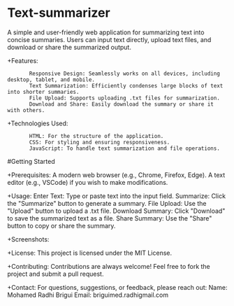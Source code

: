# Text-summarizer

A simple and user-friendly web application for summarizing text into concise summaries. Users can input text directly, upload text files, and download or share the summarized output.



+Features:

           Responsive Design: Seamlessly works on all devices, including desktop, tablet, and mobile.
           Text Summarization: Efficiently condenses large blocks of text into shorter summaries.
           File Upload: Supports uploading .txt files for summarization.
           Download and Share: Easily download the summary or share it with others.
           
+Technologies Used:

           HTML: For the structure of the application.
           CSS: For styling and ensuring responsiveness.
           JavaScript: To handle text summarization and file operations.


#Getting Started

   +Prerequisites:
          A modern web browser (e.g., Chrome, Firefox, Edge).
          A text editor (e.g., VSCode) if you wish to make modifications.           



  +Usage:
         Enter Text: Type or paste text into the input field.
         Summarize: Click the "Summarize" button to generate a summary.
         File Upload: Use the "Upload" button to upload a .txt file.
         Download Summary: Click "Download" to save the summarized text as a file.
         Share Summary: Use the "Share" button to copy or share the summary.
         

+Screenshots:
         
+License:
            This project is licensed under the MIT License.

+Contributing:
            Contributions are always welcome! Feel free to fork the project and submit a pull request.




+Contact:
     For questions, suggestions, or feedback, please reach out:
       Name: Mohamed Radhi Brigui
       Email: briguimed.radhigmail.com

            
            
